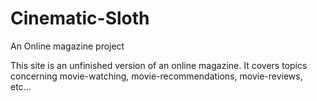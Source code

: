 # Cinematic-Sloth
An Online magazine project

This site is an unfinished version of an online magazine. It covers topics concerning movie-watching, movie-recommendations, movie-reviews, etc...

